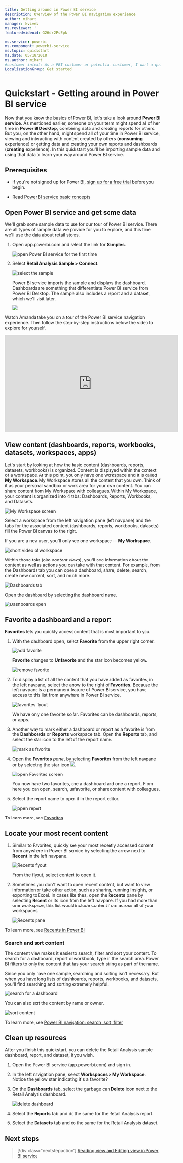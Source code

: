 ```yaml
---
title: Getting around in Power BI service
description: Overview of the Power BI navigation experience
author: mihart
manager: kvivek
ms.reviewer: ''
featuredvideoid: G26dr2PsEpk

ms.service: powerbi
ms.component: powerbi-service
ms.topic: quickstart
ms.date: 05/18/2018
ms.author: mihart
#customer intent: As a PBI customer or potential customer, I want a quick overview of how to navigate PBIS so that I can accomplish work efficiently. 
LocalizationGroup: Get started
---
```

# Quickstart - Getting around in Power BI service

Now that you know the basics of Power BI, let's take a look around **Power BI service**. As mentioned earlier, someone on your team might spend all of her time in **Power BI Desktop**, combining data and creating reports for others. But you, on the other hand, might spend all of your time in Power BI service, viewing and interacting with content created by others (**consuming** experience) or getting data and creating your own reports and dashboards (**creating** experience). In this quickstart you'll be importing sample data and using that data to learn your way around Power BI service. 
 
## Prerequisites

- If you're not signed up for Power BI, [sign up for a free trial](https://app.powerbi.com/signupredirect?pbi_source=web) before you begin.

- Read [Power BI service basic concepts](end-user-basic-concepts.md)

## Open Power BI service and get some data
We'll grab some sample data to use for our tour of Power BI service. There are all types of sample data we provide for you to explore, and this time we'll use the data about retail stores.    
1. Open app.powerbi.com and select the link for **Samples**. 

    ![open Power BI service for the first time](./media/end-user-experience/power-bi-new-user.png)

2. Select **Retail Analysis Sample > Connect**.

    ![select the sample](./media/end-user-experience/power-bi-retail-sample.png)

    Power BI service imports the sample and displays the dashboard. Dashboards are something that differentiate Power BI service from Power BI Desktop. The sample also includes a report and a dataset, which we'll visit later.

    ![](media/end-user-experience/power-bi-dashboard.png)

Watch Amanda take you on a tour of the Power BI service navigation experience.  Then follow the step-by-step instructions below the video to explore for yourself.

<iframe width="560" height="315" src="https://www.youtube.com/embed/G26dr2PsEpk" frameborder="0" allowfullscreen></iframe>


## View content (dashboards, reports, workbooks, datasets, workspaces, apps)
Let's start by looking at how the basic content (dashboards, reports, datasets, workbooks) is organized. Content is displayed within the context of a workspace. At this point, you only have one workspace and it is called **My Workspace**. My Workspace stores all the content that you own. Think of it as your personal sandbox or work area for your own content. You can share content from My Workspace with colleagues. Within My Workspace, your content is organized into 4 tabs: Dashboards, Reports, Workbooks, and Datasets.

![My Workspace screen](./media/end-user-experience/power-bi-my-workspace2.png)

Select a workspace from the left navigation pane (left navpane) and the tabs for the associated content (dashboards, reports, workbooks, datasets) fill the Power BI canvas to the right.

If you are a new user, you'll only see one workspace -- **My Workspace**.

![short video of workspace](./media/end-user-experience/nav.gif)

Within those tabs (aka *content views*), you'll see information about the content as well as actions you can take with that content.  For example, from the Dashboards tab you can open a dashboard, share, delete, search, create new content, sort, and much more.

![Dashboards tab](./media/end-user-experience/power-bi-dashboard-tab.png)

Open the dashboard by selecting the dashboard name.

![Dashboards open](./media/end-user-experience/power-bi-open-dashboard.png)

## Favorite a dashboard and a report
**Favorites** lets you quickly access content that is most important to you.  

1. With the dashboard open, select **Favorite** from the upper right corner.
   
   ![add favorite](./media/end-user-experience/powerbi-dashboard-favorite.png)
   
   **Favorite** changes to **Unfavorite** and the star icon becomes yellow.
   
   ![remove favorite](./media/end-user-experience/power-bi-unfavorite2.png)

2. To display a list of all the content that you have added as favorites, in the left navpane, select the arrow to the right of **Favorites**. Because the left navpane is a permanent feature of Power BI service, you have access to this list from anywhere in Power BI service.
   
    ![favorites flyout](./media/end-user-experience/power-bi-favorite.png)
   
    We have only one favorite so far. Favorites can be dashboards, reports, or apps.  

1. Another way to mark either a dashboard or report as a favorite is from the **Dashboards** or **Reports** workspace tab.  Open the **Reports** tab, and select the star icon to the left of the report name.
   
   ![mark as favorite](./media/end-user-experience/power-bi-report-favorite.png)

3. Open the **Favorites** *pane*, by selecting **Favorites** from the left navpane or by selecting the star icon ![](media/end-user-experience/powerbi-star-icon.png).
   
   ![open Favorites screen](./media/end-user-experience/power-bi-favorite-pane.png)
   
   You now have two favorites, one a dashboard and one a report. From here you can open, search, unfavorite, or share content with colleagues.

4. Select the report name to open it in the report editor.

    ![open report](./media/end-user-experience/power-bi-report-open.png)


To learn more, see [Favorites](end-user-favorite.md)

## Locate your most recent content

1. Similar to Favorites, quickly see your most recently accessed content from anywhere in Power BI service by selecting the arrow next to **Recent** in the left navpane.

   ![Recents flyout](./media/end-user-experience/power-bi-recent-flyout.png)

    From the flyout, select content to open it.

2. Sometimes you don't want to open recent content, but want to view information or take other action, such as sharing, running Insights, or exporting to Excel. In cases like thes, open the **Recents** pane by selecting **Recent** or its icon from the left navpane. If you had more than one workspace, this list would include content from across all of your workspaces.

   ![Recents pane](./media/end-user-experience/power-bi-recent.png)

To learn more, see [Recents in Power BI](end-user-recent.md)

### Search and sort content
The content view makes it easier to search, filter and sort your content. To search for a dashboard, report or workbook, type in the search area. Power BI filters to only the content that has your search string as part of the name.

Since you only have one sample, searching and sorting isn't necessary.  But when you have long lists of dashboards, reports, workbooks, and datasets, you'll find searching and sorting extremely helpful.

![search for a dashboard](./media/end-user-experience/power-bi-search-sort.png)

You can also sort the content by name or owner.  

![sort content](./media/end-user-experience/power-bi-sort.png)

To learn more, see [Power BI navigation: search, sort, filter](end-user-search-filter-sort.md)

## Clean up resources
After you finish this quickstart, you can delete the Retail Analysis sample dashboard, report, and dataset, if you wish.

1. Open the Power BI service (app.powerbi.com) and sign in.    
2. In the left navigation pane, select **Workspaces > My Workspace**.  
    Notice the yellow star indicating it's a favorite?    
3. On the **Dashboards** tab, select the garbage can **Delete** icon next to the Retail Analysis dashboard.    

    ![delete dashboard](./media/end-user-experience/power-bi-cleanup.png)

4. Select the **Reports** tab and do the same for the Retail Analysis report.
1. Select the **Datasets** tab and do the same for the Retail Analysis dataset.

## Next steps

> [!div class="nextstepaction"]
> [Reading view and Editing view in Power BI service](end-user-reading-view.md)